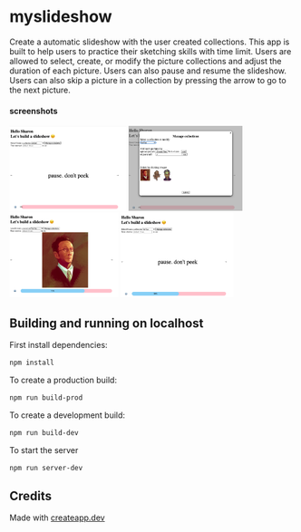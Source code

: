 # myslideshow

Create a automatic slideshow with the user created collections. This app is built to help users to practice their sketching skills with time limit. Users are allowed to select, create, or modify the picture collections and adjust the duration of each picture. Users can also pause and resume the slideshow. Users can also skip a picture in a collection by pressing the arrow to go to the next picture.

#### screenshots

<img src="./client/assets/p1.png" height="150vh">&nbsp;<img src="./client/assets/p2.png" height="150vh">&nbsp;<img src="./client/assets/p3.png" height="150vh">&nbsp;<img src="./client/assets/p4.png" height="150vh">

## Building and running on localhost

First install dependencies:

```sh
npm install
```

To create a production build:

```sh
npm run build-prod
```

To create a development build:

```sh
npm run build-dev
```

To start the server

```sh
npm run server-dev
```

## Credits

Made with [createapp.dev](https://createapp.dev/)

